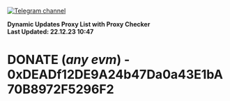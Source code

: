 [![Telegram channel](https://img.shields.io/endpoint?url=https://runkit.io/damiankrawczyk/telegram-badge/branches/master?url=https://t.me/n4z4v0d)](https://t.me/n4z4v0d) 

**Dynamic Updates Proxy List with Proxy Checker**  
**Last Updated: 22.12.23 10:47**

# DONATE (_any evm_) - 0xDEADf12DE9A24b47Da0a43E1bA70B8972F5296F2
